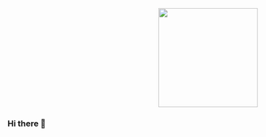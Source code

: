 <div id="header" align="right">
  <img src="https://media.giphy.com/media/MT5UUV1d4CXE2A37Dg/giphy.gif" width="200"/>
</div>

### Hi there 👋

<!--
**Killayt/Killayt** is a ✨ _special_ ✨ repository because its `README.md` (this file) appears on your GitHub profile.

Here are some ideas to get you started:

- 🔭 I’m currently working on ...
- 🌱 I’m currently learning ...
- 👯 I’m looking to collaborate on ...
- 🤔 I’m looking for help with ...
- 💬 Ask me about ...
- 📫 How to reach me: ...
- 😄 Pronouns: ...
- ⚡ Fun fact: ...
-->
